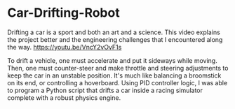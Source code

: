 # Car-Drifting-Robot
Drifting a car is a sport and both an art and a science. This video explains the project better and the engineering challenges that I encountered along the way. https://youtu.be/VncY2vOvF1s 

To drift a vehicle, one must accelerate and put it sideways while moving. Then, one must counter-steer and make throttle and steering adjustments to keep the car in an unstable position. It's much like balancing a broomstick on its end, or controlling a hoverboard. Using PID controller logic, I was able to program a Python script that drifts a car inside a racing simulator complete with a robust physics engine.
